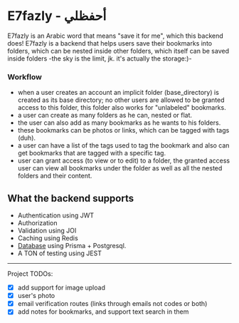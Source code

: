 # E7fazly - أحفظلي 

E7fazly is an Arabic word that means "save it for me", which this backend does! E7fazly is a backend that helps users save their bookmarks into folders, which can be nested inside other folders, which itself can be saved inside folders -the sky is the limit, jk. it's actually the storage:)- 

### Workflow

- when a user creates an account an implicit folder (base_directory) is created as its base directory; no other users are allowed to be granted access to this folder, this folder also works for "unlabeled" bookmarks. 
- a user can create as many folders as he can, nested or flat. 
- the user can also add as many bookmarks as he wants to his folders. 
- these bookmarks can be photos or links, which can be tagged with tags (duh). 
- a user can have a list of the tags used to tag the bookmark and also can get bookmarks that are tagged with a specific tag. 
- user can grant access (to view or to edit) to a folder, the granted access user can view all bookmarks under the folder as well as all the nested folders and their content. 



## What the backend supports
- Authentication using JWT 
- Authorization 
- Validation using JOI 
- Caching using Redis 
- [Database](./server/docs/Database.md) using Prisma + Postgresql. 
- A TON of testing using JEST 

---
Project TODOs: 

- [x] add support for image upload 
- [x] user's photo
- [x] email verification routes (links through emails not codes or both)
- [x] add notes for bookmarks, and support text search in them 

